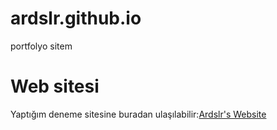 # ardslr.github.io
portfolyo sitem
# Web sitesi
Yaptığım deneme sitesine buradan ulaşılabilir:[Ardslr's Website](http://ardslr.lovestoblog.com/)
